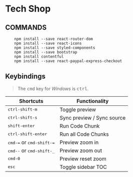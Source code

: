 # Tech Shop #

## COMMANDS ##
```
    npm install --save react-router-dom 
    npm install --save react-icons 
    npm install --save styled-components 
    npm install --save bootstrap
    npm install contentful
    npm install --save react-paypal-express-checkout
```

## Keybindings

> The <kbd>cmd</kbd> key for _Windows_ is <kbd>ctrl</kbd>.

| Shortcuts                                   | Functionality              |
| ------------------------------------------- | -------------------------- |
| <kbd>ctrl-shift-m</kbd>                     | Toggle preview             |
| <kbd>ctrl-shift-s</kbd>                     | Sync preview / Sync source |
| <kbd>shift-enter</kbd>                      | Run Code Chunk             |
| <kbd>ctrl-shift-enter</kbd>                 | Run all Code Chunks        |
| <kbd>cmd-=</kbd> or <kbd>cmd-shift-=</kbd>  | Preview zoom in            |
| <kbd>cmd--</kbd> or <kbd>cmd-shift-\_</kbd> | Preview zoom out           |
| <kbd>cmd-0</kbd>                            | Preview reset zoom         |
| <kbd>esc</kbd>                              | Toggle sidebar TOC         |
